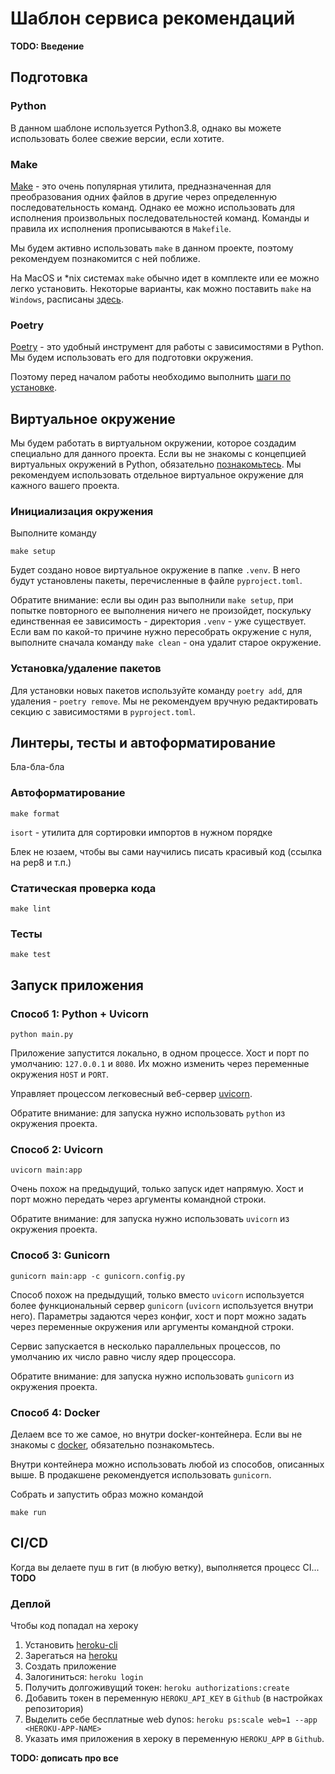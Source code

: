 # Шаблон сервиса рекомендаций


**TODO: Введение**

## Подготовка

### Python

В данном шаблоне используется Python3.8, однако вы можете использовать более свежие версии, если хотите.

### Make

[Make](https://www.gnu.org/software/make/) - это очень популярная утилита, предназначенная для преобразования одних файлов в другие через определенную последовательность команд. Однако ее можно использовать для исполнения произвольных последовательностей команд. Команды и правила их исполнения прописываются в `Makefile`.

Мы будем активно использовать `make` в данном проекте, поэтому рекомендуем познакомится с ней поближе. 

На MacOS и *nix системах `make` обычно идет в комплекте или ее можно легко установить. Некоторые варианты, как можно поставить `make` на `Windows`, расписаны [здесь](https://stackoverflow.com/questions/32127524/how-to-install-and-use-make-in-windows).

### Poetry

[Poetry](https://python-poetry.org/) - это удобный инструмент для работы с зависимостями в Python. Мы будем использовать его для подготовки окружения.

Поэтому перед началом работы необходимо выполнить [шаги по установке](https://python-poetry.org/docs/#installation).


## Виртуальное окружение

Мы будем работать в виртуальном окружении, которое создадим специально для данного проекта. Если вы не знакомы с концепцией виртуальных окружений в Python, обязательно [познакомьтесь](https://docs.python.org/3.8/tutorial/venv.html). Мы рекомендуем использовать отдельное виртуальное окружение для кажного вашего проекта.

### Инициализация окружения

Выполните команду
```
make setup
```

Будет создано новое виртуальное окружение в папке `.venv`.
В него будут установлены пакеты, перечисленные в файле `pyproject.toml`.

Обратите внимание: если вы один раз выполнили `make setup`, при попытке повторного ее выполнения ничего не произойдет, поскульку единственная ее зависимость - директория `.venv` - уже существует. Если вам по какой-то причине нужно пересобрать окружение с нуля, выполните сначала команду `make clean` - она удалит старое окружение.
### Установка/удаление пакетов

Для установки новых пакетов используйте команду `poetry add`, для удаления - `poetry remove`. Мы не рекомендуем вручную редактировать секцию с зависимостями в  `pyproject.toml`.

## Линтеры, тесты и автоформатирование

Бла-бла-бла
### Автоформатирование

`make format`

`isort` - утилита для сортировки импортов в нужном порядке

Блек не юзаем, чтобы вы сами научились писать красивый код (ссылка на pep8 и т.п.)
### Статическая проверка кода

`make lint`

### Тесты

`make test`


## Запуск приложения

### Способ 1: Python + Uvicorn

```
python main.py
```

Приложение запустится локально, в одном процессе. 
Хост и порт по умолчанию: `127.0.0.1` и `8080`.
Их можно изменить через переменные окружения `HOST` и `PORT`.

Управляет процессом легковесный веб-сервер [uvicorn](https://www.uvicorn.org/).

Обратите внимание: для запуска нужно использовать `python` из окружения проекта.

### Способ 2: Uvicorn

```
uvicorn main:app
```

Очень похож на предыдущий, только запуск идет напрямую.
Хост и порт можно передать через аргументы командной строки.

Обратите внимание: для запуска нужно использовать `uvicorn` из окружения проекта.


### Способ 3: Gunicorn

```
gunicorn main:app -c gunicorn.config.py
```

Способ похож на предыдущий, только вместо `uvicorn` используется
более функциональный сервер `gunicorn` (`uvicorn` используется внутри него).
Параметры задаются через конфиг, хост и порт можно задать 
через переменные окружения или аргументы командной строки.

Сервис запускается в несколько параллельных процессов, по умолчанию их число
равно числу ядер процессора.

Обратите внимание: для запуска нужно использовать `gunicorn` из окружения проекта.

### Способ 4: Docker

Делаем все то же самое, но внутри docker-контейнера. 
Если вы не знакомы с [docker](https://www.docker.com/), обязательно познакомьтесь.

Внутри контейнера можно использовать любой из способов, описанных выше.
В продакшене рекомендуется использовать `gunicorn`.

Собрать и запустить образ можно командой

```
make run
```

## CI/CD

Когда вы делаете пуш в гит (в любую ветку), выполняется процесс CI... **TODO**

### Деплой

Чтобы код попадал на хероку

1. Установить [heroku-cli](https://devcenter.heroku.com/articles/heroku-cli)
2. Зарегаться на [heroku](https://heroku.com)
3. Создать приложение
4. Залогиниться: `heroku login`
5. Получить долгоживущий токен: `heroku authorizations:create`
6. Добавить токен в переменную `HEROKU_API_KEY` в `Github` (в настройках репозитория)
7. Выделить себе бесплатные web dynos: `heroku ps:scale web=1 --app <HEROKU-APP-NAME>`
8. Указать имя приложения в хероку в переменную `HEROKU_APP` в `Github`.

**TODO: дописать про все**
